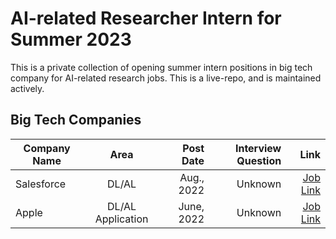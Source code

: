 # AI-related Researcher Intern for Summer 2023
This is a private collection of opening summer intern positions in big tech company for AI-related research jobs. This is a live-repo, and is maintained actively.

## Big Tech Companies
| Company Name  |       Area    | Post Date    | Interview Question | Link |
| ------------- |:-------------:| ------------:|       ------------:| ----:|
| Salesforce    | DL/AL         | Aug., 2022   | Unknown            | [Job Link](https://salesforce.wd1.myworkdayjobs.com/en-US/Futureforce_Internships/job/California---Palo-Alto/XMLNAME-2023-Research-Intern---Salesforce-Research-Tableau-Research_JR158577-1?d=cta-summer-view-sjb-1) 
| Apple    | DL/AL Application         | June, 2022   | Unknown            | [Job Link](https://jobs.apple.com/en-us/details/200389050/machine-learning-ai-internship?team=STDNT) 
